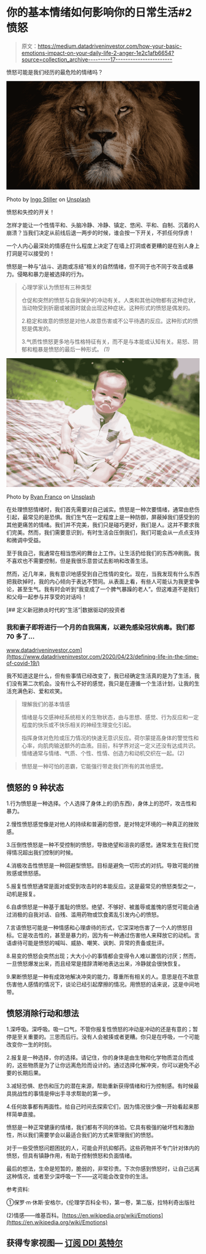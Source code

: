# 你的基本情绪如何影响你的日常生活#2 愤怒

> 原文：<https://medium.datadriveninvestor.com/how-your-basic-emotions-impact-on-your-daily-life-2-anger-1e2c1afb6654?source=collection_archive---------17----------------------->

愤怒可能是我们经历的最危险的情绪吗？

![](img/911bcf22bb805b497181dda0bd7ae751.png)

Photo by [Ingo Stiller](https://unsplash.com/@ingo231177?utm_source=unsplash&utm_medium=referral&utm_content=creditCopyText) on [Unsplash](https://unsplash.com/s/photos/angry?utm_source=unsplash&utm_medium=referral&utm_content=creditCopyText)

愤怒和失控的开关！

怎样才能让一个性情平和、头脑冷静、冷静、镇定、悠闲、平和、自制、沉着的人崩溃？当我们决定从前线后退一两步的时候，谁会按一下开关，不抓任何俘虏！

一个人内心最深处的情感在什么程度上决定了在墙上打洞或者更糟的是在别人身上打洞是可以接受的！

愤怒是一种与“战斗、逃跑或冻结”相关的自然情绪，但不同于也不同于攻击或暴力。侵略和暴力是被选择的行为。

> 心理学家认为愤怒有三种类型
> 
> 仓促和突然的愤怒与自我保护的冲动有关。人类和其他动物都有这种症状，当动物受到折磨或被困时就会出现这种症状。这种形式的愤怒是偶发的。
> 
> 2.稳定和故意的愤怒是对他人故意伤害或不公平待遇的反应。这种形式的愤怒是偶发的。
> 
> 3.气质性愤怒更多地与性格特征有关，而不是与本能或认知有关。易怒、阴郁和粗暴是愤怒的最后一种形式。 *(1)*

![](img/9c18965eafd57be0ce46c5c022d272c1.png)

Photo by [Ryan Franco](https://unsplash.com/@ryanmfranco?utm_source=unsplash&utm_medium=referral&utm_content=creditCopyText) on [Unsplash](https://unsplash.com/s/photos/angry?utm_source=unsplash&utm_medium=referral&utm_content=creditCopyText)

在处理愤怒情绪时，我们首先需要对自己诚实。愤怒是一种次要情绪，通常由悲伤引起，最常见的是恐惧。我们生气在一定程度上是一种防御，屏蔽掉我们感受到的其他更痛苦的情绪。我们并不完美，我们只是碰巧更好，我们是人。这并不要求我们完美。然而，我们需要意识到，有时生活会压倒我们，我们可能会从一点点支持和微调中受益。

至于我自己，我通常在相当悠闲的舞台上工作。让生活扔给我们的东西冲刷我。我不喜欢也不需要控制，但是我很乐意尝试去影响和改善生活。

然而，近几年来，我有意识地感受到自己性情的变化。现在，当我发现有什么东西把我砍掉时，我的内心倾向于表达不赞同。从表面上看，有些人可能认为我更爱争论，甚至生气。我有时会听到“我变成了一个脾气暴躁的老人”。但这难道不是我们和父母一起参与并享受的对话吗！

[](https://www.datadriveninvestor.com/2020/04/23/defining-life-in-the-time-of-covid-19/) [## 定义新冠肺炎时代的“生活”|数据驱动的投资者

### 我和妻子即将进行一个月的自我隔离，以避免感染冠状病毒。我们都 70 多了…

www.datadriveninvestor.com](https://www.datadriveninvestor.com/2020/04/23/defining-life-in-the-time-of-covid-19/) 

我不知道这是什么，但有些事情已经改变了，我已经确定生活真的是为了生活，我们没有第二次机会。没有什么不好的感觉，我只是在遵循一个生活计划，让我的生活充满色彩、爱和欢笑。

> 理解我们的基本情感
> 
> 情绪是与交感神经系统相关的生物状态，由与思想、感觉、行为反应和一定程度的快乐或不快乐相关的神经生理变化引起。
> 
> 指挥身体对危险或压力情况的快速无意识反应。荷尔蒙提高身体的警觉性和心率，向肌肉输送额外的血液。目前，科学界对这一定义还没有达成共识。情绪通常与情绪、气质、个性、性情、创造力和动机交织在一起。(2)

> 愤怒是一种可怕的恶霸，它能强行带走我们所有的其他感觉。

## 愤怒的 9 种状态

1.行为愤怒是一种选择。个人选择了身体上的(扔东西)，身体上的恐吓，攻击性和暴力。

2.慢性愤怒感觉像是对他人的持续和普遍的怨恨，是对特定环境的一种真正的挫败感。

3.压倒性愤怒是一种不受控制的愤怒，导致绝望和沮丧的感觉。通常发生在我们觉得情况超出我们控制的时候。

4.消极攻击性愤怒是一种回避型愤怒。目标是避免一切形式的对抗。导致可能的挫败感或愤怒感。

5.报复性愤怒通常是面对或受到攻击时的本能反应。这是最常见的愤怒类型之一，动机是报复。

6.自虐愤怒是一种基于羞耻的愤怒。绝望、不够好、被羞辱或羞愧的感觉可能会通过消极的自我对话、自残、滥用药物或饮食紊乱引发内心的愤怒。

7.言语愤怒可能是一种情感和心理虐待的形式，它深深地伤害了一个人的愤怒目标。它是攻击性的，甚至是暴力的，因为有一种通过伤害他人来释放它的动机。言语虐待可能是愤怒的喊叫、威胁、嘲笑、讽刺、异常的责备或批评。

8.易变的愤怒会突然出现；大大小小的事情都会变得令人难以置信的讨厌；然而，一旦愤怒爆发出来，而且经常是措辞清晰地表达出来，冷静就会很快恢复。

9.果断愤怒是一种有成效地解决冲突的能力，尊重所有相关的人。意思是在不故意伤害他人感情的情况下，谈论已经引起摩擦的情况。用愤怒的话来说，这是中间地带。

## 愤怒消除行动和想法

1.深呼吸。深呼吸。吸一口气，不管你报复性愤怒的冲动是冲动的还是有意的；暂停是至关重要的。三思而后行。没有人会被揍或者更糟。你只是在呼吸，一个可能改变你一生的时刻。

2.报复是一种选择，你的选择。请记住，你的身体是由生物和化学物质混合而成的，这些物质是为了让你远离危险而设计的。通过选择化解冲突，你可以避免不必要的长期后果。

3.减轻恐惧、悲伤和压力的潜在来源，帮助重新获得情绪和行为控制感。有时候最具挑战性的事情是伸出手寻求帮助的第一步。

4.任何故事都有两面性。给自己时间去探索它们，因为情况很少像一开始看起来那样简单直接。

愤怒是一种正常健康的情绪，我们都有不同的体验。它具有极强的破坏性和激励性，所以我们需要学会以最适合我们的方式来管理我们的愤怒。

对于一些受愤怒问题困扰的人，可能会开抗抑郁药。这些药物并不专门针对体内的愤怒，但具有镇静作用，有助于控制愤怒和负面情绪。

最后的想法，生命是短暂的，脆弱的，非常珍贵。下次你感到愤怒时，让自己远离这种情况，或者至少深呼吸一下——这可能会改变你的生活。

参考资料:

①保罗·m·休斯·安格尔，《伦理学百科全书》，第一卷，第二版，拉特利奇出版社

(2)情感——维基百科。[https://en.wikipedia.org/wiki/Emotions](https://en.wikipedia.org/wiki/Emotions)

## 获得专家视图— [订阅 DDI 英特尔](https://datadriveninvestor.com/ddi-intel)